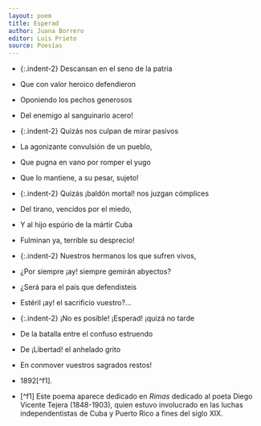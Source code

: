 ```yaml
---
layout: poem
title: Esperad
author: Juana Borrero
editor: Luis Prieto
source: Poesías
---
```


- {:.indent-2} Descansan en el seno de la patria
- Que con valor heroico defendieron
- Oponiendo los pechos generosos
- Del enemigo al sanguinario acero!

- {:.indent-2} Quizás nos culpan de mirar pasivos
- La agonizante convulsión de un pueblo,
- Que pugna en vano por romper el yugo
- Que lo mantiene, a su pesar, sujeto!

- {:.indent-2} Quizás ¡baldón mortal! nos juzgan cómplices
- Del tirano, vencidos por el miedo,
- Y al hijo espúrio de la mártir Cuba
- Fulminan ya, terrible su desprecio!

- {:.indent-2} Nuestros hermanos los que sufren vivos,
- ¿Por siempre ¡ay! siempre gemirán abyectos?
- ¿Será para el país que defendisteis
- Estéril ¡ay! el sacrificio vuestro?...

- {:.indent-2} ¡No es posible! ¡Esperad! ¡quizá no tarde
- De la batalla entre el confuso estruendo
- De ¡Libertad! el anhelado grito
- En conmover vuestros sagrados restos!

- 1892[^f1].
- [^f1] Este poema aparece dedicado en _Rimas_ dedicado al poeta Diego Vicente Tejera (1848-1903),  quien estuvo involucrado en las luchas independentistas de Cuba y Puerto Rico a fines del siglo XIX.

